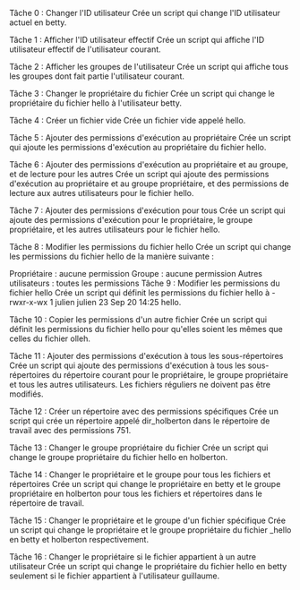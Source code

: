 Tâche 0 : Changer l'ID utilisateur
Crée un script qui change l'ID utilisateur actuel en betty.

Tâche 1 : Afficher l'ID utilisateur effectif
Crée un script qui affiche l'ID utilisateur effectif de l'utilisateur courant.

Tâche 2 : Afficher les groupes de l'utilisateur
Crée un script qui affiche tous les groupes dont fait partie l'utilisateur courant.

Tâche 3 : Changer le propriétaire du fichier
Crée un script qui change le propriétaire du fichier hello à l'utilisateur betty.

Tâche 4 : Créer un fichier vide
Crée un fichier vide appelé hello.

Tâche 5 : Ajouter des permissions d'exécution au propriétaire
Crée un script qui ajoute les permissions d'exécution au propriétaire du fichier hello.

Tâche 6 : Ajouter des permissions d'exécution au propriétaire et au groupe, et de lecture pour les autres
Crée un script qui ajoute des permissions d'exécution au propriétaire et au groupe propriétaire, et des permissions de lecture aux autres utilisateurs pour le fichier hello.

Tâche 7 : Ajouter des permissions d'exécution pour tous
Crée un script qui ajoute des permissions d'exécution pour le propriétaire, le groupe propriétaire, et les autres utilisateurs pour le fichier hello.

Tâche 8 : Modifier les permissions du fichier hello
Crée un script qui change les permissions du fichier hello de la manière suivante :

Propriétaire : aucune permission
Groupe : aucune permission
Autres utilisateurs : toutes les permissions
Tâche 9 : Modifier les permissions du fichier hello
Crée un script qui définit les permissions du fichier hello à -rwxr-x-wx 1 julien julien 23 Sep 20 14:25 hello.

Tâche 10 : Copier les permissions d'un autre fichier
Crée un script qui définit les permissions du fichier hello pour qu'elles soient les mêmes que celles du fichier olleh.

Tâche 11 : Ajouter des permissions d'exécution à tous les sous-répertoires
Crée un script qui ajoute des permissions d'exécution à tous les sous-répertoires du répertoire courant pour le propriétaire, le groupe propriétaire et tous les autres utilisateurs. Les fichiers réguliers ne doivent pas être modifiés.

Tâche 12 : Créer un répertoire avec des permissions spécifiques
Crée un script qui crée un répertoire appelé dir_holberton dans le répertoire de travail avec des permissions 751.

Tâche 13 : Changer le groupe propriétaire du fichier
Crée un script qui change le groupe propriétaire du fichier hello en holberton.

Tâche 14 : Changer le propriétaire et le groupe pour tous les fichiers et répertoires
Crée un script qui change le propriétaire en betty et le groupe propriétaire en holberton pour tous les fichiers et répertoires dans le répertoire de travail.

Tâche 15 : Changer le propriétaire et le groupe d'un fichier spécifique
Crée un script qui change le propriétaire et le groupe propriétaire du fichier _hello en betty et holberton respectivement.

Tâche 16 : Changer le propriétaire si le fichier appartient à un autre utilisateur
Crée un script qui change le propriétaire du fichier hello en betty seulement si le fichier appartient à l'utilisateur guillaume.


